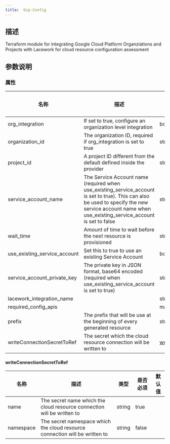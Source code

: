 ```yaml
---
title:  Gcp-Config
---
```


## 描述

Terraform module for integrating Google Cloud Platform Organziations and Projects with Lacework for cloud resource configuration assessment

## 参数说明


### 属性

 名称 | 描述 | 类型 | 是否必须 | 默认值 
 ------------ | ------------- | ------------- | ------------- | ------------- 
 org_integration | If set to true, configure an organization level integration | bool | false |  
 organization_id | The organization ID, required if org_integration is set to true | string | false |  
 project_id | A project ID different from the default defined inside the provider | string | false |  
 service_account_name | The Service Account name (required when use_existing_service_account is set to true). This can also be used to specify the new service account name when use_existing_service_account is set to false | string | false |  
 wait_time | Amount of time to wait before the next resource is provisioned | string | false |  
 use_existing_service_account | Set this to true to use an existing Service Account | bool | false |  
 service_account_private_key | The private key in JSON format, base64 encoded (required when use_existing_service_account is set to true) | string | false |  
 lacework_integration_name |  | string | false |  
 required_config_apis |  | map | false |  
 prefix | The prefix that will be use at the beginning of every generated resource | string | false |  
 writeConnectionSecretToRef | The secret which the cloud resource connection will be written to | [writeConnectionSecretToRef](#writeConnectionSecretToRef) | false |  


#### writeConnectionSecretToRef

 名称 | 描述 | 类型 | 是否必须 | 默认值 
 ------------ | ------------- | ------------- | ------------- | ------------- 
 name | The secret name which the cloud resource connection will be written to | string | true |  
 namespace | The secret namespace which the cloud resource connection will be written to | string | false |  
